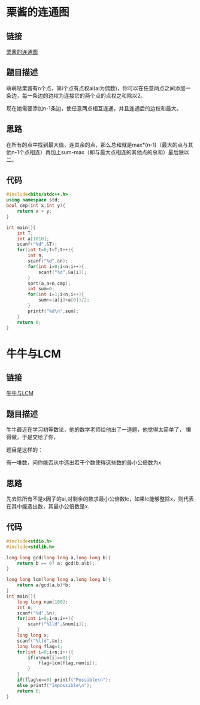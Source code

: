 # 栗酱的连通图

## 链接

[栗酱的连通图](https://ac.nowcoder.com/acm/problem/14678)
## 题目描述


萌萌哒栗酱有n个点，第i个点有点权ai(ai为偶数)，你可以在任意两点之间添加一条边，每一条边的边权为连接它的两个点的点权之和除以2。

现在她需要添加n-1条边，使任意两点相互连通，并且连通后的边权和最大。

## 思路

在所有的点中找到最大值，连其余的点，那么总和就是max*(n-1)（最大的点与其他n-1个点相连）再加上sum-max（即与最大点相连的其他点的总和）最后除以二。

## 代码

```c++
#include<bits/stdc++.h>
using namespace std;
bool cmp(int x,int y){
	return x > y;
}

int main(){
    int T;
    int a[1010];
    scanf("%d",&T);
    for(int t=0;t<T;t++){
        int n;
        scanf("%d",&n);
        for(int i=0;i<n;i++){
            scanf("%d",&a[i]);
        }
        sort(a,a+n,cmp);
        int sum=0;
        for(int i=1;i<n;i++){
            sum+=(a[i]+a[0])/2;
        }
        printf("%d\n",sum);
    }
	return 0;
}
```

# 牛牛与LCM

## 链接

[牛牛与LCM](https://ac.nowcoder.com/acm/problem/21674)

## 题目描述

牛牛最近在学习初等数论，他的数学老师给他出了一道题，他觉得太简单了， 懒得做，于是交给了你，

题目是这样的：

有一堆数，问你能否从中选出若干个数使得这些数的最小公倍数为x

## 思路

先去除所有不是x因子的ai,对剩余的数求最小公倍数lc，如果lc能够整除x，则代表在其中能选出数，其最小公倍数是x.

## 代码

```c++
#include<stdio.h>
#include<stdlib.h>

long long gcd(long long a,long long b){
    return b == 0? a: gcd(b,a%b);
}

long long lcm(long long a,long long b){
    return a/gcd(a,b)*b;
}
int main(){
    long long num[100];
    int n;
    scanf("%d",&n);
    for(int i=0;i<n;i++){
        scanf("%lld",&num[i]);
    }
    long long x;
    scanf("%lld",&x);
    long long flag=1;
    for(int i=0;i<n;i++){
        if(x%num[i]==0){
            flag=lcm(flag,num[i]);
        }
    }
    if(flag%x==0) printf("Possible\n");
    else printf("Impossible\n");
    return 0;
}
```
